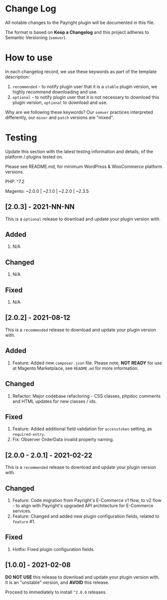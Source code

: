 # Change Log
All notable changes to the Payright plugin will be documented in this file.

The format is based on **Keep a Changelog** and this project adheres to Semantic Versioning (`semver`).

# How to use
In each changelog record, we use these keywords as part of the template description:
1. `recommended` - to notify plugin user that it is a `stable` plugin version, we highly recommend downloading and use.
2. `optional` - to notify plugin user that it is not necessary to download this plugin version, `optional` to download and use.

Why are we following these keywords? Our `semver` practices interpreted differently, our `minor` and `patch` versions are "mixed".

# Testing
Update this section with the latest testing information and details, of the platform / plugins tested on.

Please see README.md, for minimum WordPress & WooCommerce platform versions.

<p>PHP: ^7.2</p>
<p>Magento: ~2.0.0 | ~2.1.0 | ~2.2.0 | ~2.3.5</p>

## [2.0.3] - 2021-NN-NN
This is a `optional` release to download and update your plugin version with.

## Added
1. N/A
## Changed
1. N/A
## Fixed
1. N/A

## [2.0.2] - 2021-08-12
This is a `recommended` release to download and update your plugin version with.

## Added
1. Feature: Added new `composer.json` file. Please note, **NOT READY** for use at Magento Marketplace, see `README.md` for more information.
## Changed
1. Refactor: Major codebase refactoring - CSS classes, phpdoc comments and HTML updates for new classes / ids.
## Fixed
1. Feature: Added additional field validation for `accesstoken` setting, as `required-entry`.
2. Fix: Observer OrderData invalid property naming.

## [2.0.0 - 2.0.1] - 2021-02-22
This is a `recommended` release to download and update your plugin version with.

## Changed
1. Feature: Code migration from Payright's E-Commerce v1 flow, to v2 flow - to align with Payright's upgraded API architecture for E-Commerce services.
2. Feature: Changed and added new plugin configuration fields, related to `feature` #1.
## Fixed
1. Hotfix: Fixed plugin configuration fields.

## [1.0.0] - 2021-02-08
**DO NOT USE** this release to download and update your plugin version with. It is an "unstable" version, 
and **AVOID** this release.

Proceed to immediately to install `^2.0.0` releases.